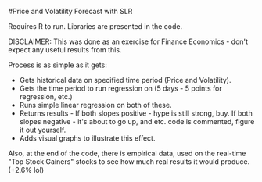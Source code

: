 #Price and Volatility Forecast with SLR

Requires R to run. Libraries are presented in the code.

DISCLAIMER: This was done as an exercise for Finance Economics - don't expect any useful results from this.

Process is as simple as it gets:
 * Gets historical data on specified time period (Price and Volatility).
 * Gets the time period to run regression on (5 days - 5 points for regression, etc.)
 * Runs simple linear regression on both of these.
 * Returns results - If both slopes positive - hype is still strong, buy. If both slopes negative - it's about to go up, and etc. code is commented, figure it out yourself.
 * Adds visual graphs to illustrate this effect.
 
Also, at the end of the code, there is empirical data, used on the real-time "Top Stock Gainers" stocks to see how much real results it would produce.
(+2.6% lol)
